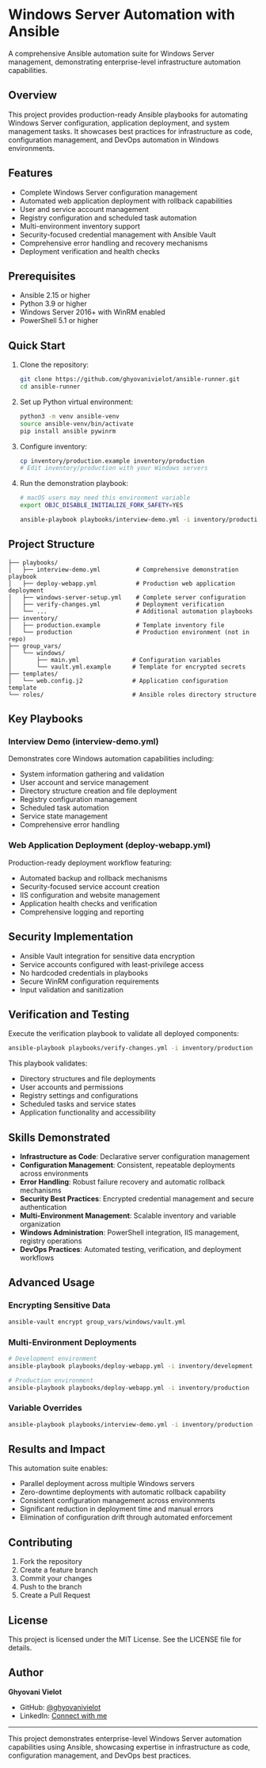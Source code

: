 # Windows Server Automation with Ansible

A comprehensive Ansible automation suite for Windows Server management, demonstrating enterprise-level infrastructure automation capabilities.

## Overview

This project provides production-ready Ansible playbooks for automating Windows Server configuration, application deployment, and system management tasks. It showcases best practices for infrastructure as code, configuration management, and DevOps automation in Windows environments.

## Features

- Complete Windows Server configuration management
- Automated web application deployment with rollback capabilities
- User and service account management
- Registry configuration and scheduled task automation
- Multi-environment inventory support
- Security-focused credential management with Ansible Vault
- Comprehensive error handling and recovery mechanisms
- Deployment verification and health checks

## Prerequisites

- Ansible 2.15 or higher
- Python 3.9 or higher
- Windows Server 2016+ with WinRM enabled
- PowerShell 5.1 or higher

## Quick Start

1. Clone the repository:
   ```bash
   git clone https://github.com/ghyovanivielot/ansible-runner.git
   cd ansible-runner
   ```

2. Set up Python virtual environment:
   ```bash
   python3 -m venv ansible-venv
   source ansible-venv/bin/activate
   pip install ansible pywinrm
   ```

3. Configure inventory:
   ```bash
   cp inventory/production.example inventory/production
   # Edit inventory/production with your Windows servers
   ```

4. Run the demonstration playbook:
   ```bash
   # macOS users may need this environment variable
   export OBJC_DISABLE_INITIALIZE_FORK_SAFETY=YES
   
   ansible-playbook playbooks/interview-demo.yml -i inventory/production
   ```

## Project Structure

```
├── playbooks/
│   ├── interview-demo.yml          # Comprehensive demonstration playbook
│   ├── deploy-webapp.yml           # Production web application deployment
│   ├── windows-server-setup.yml    # Complete server configuration
│   ├── verify-changes.yml          # Deployment verification
│   └── ...                         # Additional automation playbooks
├── inventory/
│   ├── production.example          # Template inventory file
│   └── production                  # Production environment (not in repo)
├── group_vars/
│   └── windows/
│       ├── main.yml               # Configuration variables
│       └── vault.yml.example      # Template for encrypted secrets
├── templates/
│   └── web.config.j2              # Application configuration template
└── roles/                         # Ansible roles directory structure
```

## Key Playbooks

### Interview Demo (interview-demo.yml)
Demonstrates core Windows automation capabilities including:
- System information gathering and validation
- User account and service management
- Directory structure creation and file deployment
- Registry configuration management
- Scheduled task automation
- Service state management
- Comprehensive error handling

### Web Application Deployment (deploy-webapp.yml)
Production-ready deployment workflow featuring:
- Automated backup and rollback mechanisms
- Security-focused service account creation
- IIS configuration and website management
- Application health checks and verification
- Comprehensive logging and reporting

## Security Implementation

- Ansible Vault integration for sensitive data encryption
- Service accounts configured with least-privilege access
- No hardcoded credentials in playbooks
- Secure WinRM configuration requirements
- Input validation and sanitization

## Verification and Testing

Execute the verification playbook to validate all deployed components:

```bash
ansible-playbook playbooks/verify-changes.yml -i inventory/production
```

This playbook validates:
- Directory structures and file deployments
- User accounts and permissions
- Registry settings and configurations
- Scheduled tasks and service states
- Application functionality and accessibility

## Skills Demonstrated

- **Infrastructure as Code**: Declarative server configuration management
- **Configuration Management**: Consistent, repeatable deployments across environments
- **Error Handling**: Robust failure recovery and automatic rollback mechanisms
- **Security Best Practices**: Encrypted credential management and secure authentication
- **Multi-Environment Management**: Scalable inventory and variable organization
- **Windows Administration**: PowerShell integration, IIS management, registry operations
- **DevOps Practices**: Automated testing, verification, and deployment workflows

## Advanced Usage

### Encrypting Sensitive Data
```bash
ansible-vault encrypt group_vars/windows/vault.yml
```

### Multi-Environment Deployments
```bash
# Development environment
ansible-playbook playbooks/deploy-webapp.yml -i inventory/development

# Production environment
ansible-playbook playbooks/deploy-webapp.yml -i inventory/production
```

### Variable Overrides
```bash
ansible-playbook playbooks/interview-demo.yml -i inventory/production -e "app_version=2.0.0"
```

## Results and Impact

This automation suite enables:
- Parallel deployment across multiple Windows servers
- Zero-downtime deployments with automatic rollback capability
- Consistent configuration management across environments
- Significant reduction in deployment time and manual errors
- Elimination of configuration drift through automated enforcement

## Contributing

1. Fork the repository
2. Create a feature branch
3. Commit your changes
4. Push to the branch
5. Create a Pull Request

## License

This project is licensed under the MIT License. See the LICENSE file for details.

## Author

**Ghyovani Vielot**
- GitHub: [@ghyovanivielot](https://github.com/ghyovanivielot)
- LinkedIn: [Connect with me](https://www.linkedin.com/in/ghyovani-vielot/)
---

This project demonstrates enterprise-level Windows Server automation capabilities using Ansible, showcasing expertise in infrastructure as code, configuration management, and DevOps best practices.
